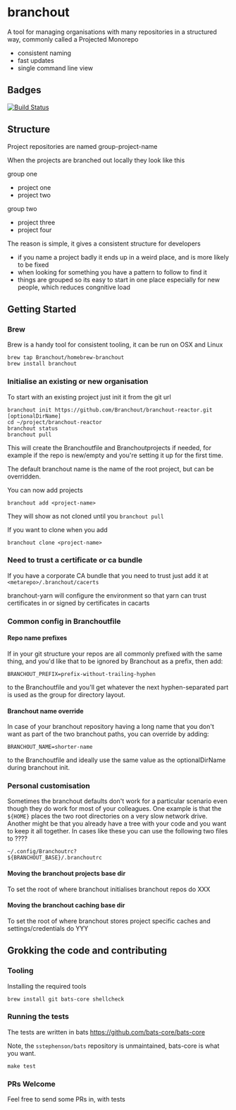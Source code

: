 # branchout

A tool for managing organisations with many repositories in a structured way, commonly called a Projected Monorepo

* consistent naming
* fast updates
* single command line view

## Badges

[![Build Status](https://travis-ci.com/Branchout/branchout.svg?branch=master)](https://travis-ci.com/Branchout/branchout)

## Structure

Project repositories are named group-project-name

When the projects are branched out locally they look like this

group one
- project one
- project two

group two
- project three
- project four

The reason is simple, it gives a consistent structure for developers
* if you name a project badly it ends up in a weird place, and is more likely to be fixed
* when looking for something you have a pattern to follow to find it
* things are grouped so its easy to start in one place especially for new people, which reduces congnitive load

## Getting Started

### Brew

Brew is a handy tool for consistent tooling, it can be run on OSX and Linux

```
brew tap Branchout/homebrew-branchout
brew install branchout
```

### Initialise an existing or new organisation

To start with an existing project just init it from the git url

```
branchout init https://github.com/Branchout/branchout-reactor.git [optionalDirName]
cd ~/project/branchout-reactor
branchout status
branchout pull
```

This will create the Branchoutfile and Branchoutprojects if needed, for example if the repo is new/empty and you're setting it up for the first time.

The default branchout name is the name of the root project, but can be overridden.

You can now add projects

```
branchout add <project-name>
```

They will show as not cloned until you `branchout pull`

If you want to clone when you add 

```
branchout clone <project-name>
```

### Need to trust a certificate or ca bundle

If you have a corporate CA bundle that you need to trust just add it at `<metarepo>/.branchout/cacerts`

branchout-yarn will configure the environment so that yarn can trust certificates in or signed by certificates in cacarts

### Common config in Branchoutfile

#### Repo name prefixes

If in your git structure your repos are all commonly prefixed with the same thing, and you'd like that to be ignored by Branchout as a prefix, then add:

```
BRANCHOUT_PREFIX=prefix-without-trailing-hyphen
```

to the Branchoutfile and you'll get whatever the next hyphen-separated part is used as the group for directory layout.

#### Branchout name override

In case of your branchout repository having a long name that you don't want as part of the two branchout paths, you can override by adding:

```
BRANCHOUT_NAME=shorter-name
```

to the Branchoutfile and ideally use the same value as the optionalDirName during branchout init.

### Personal customisation

Sometimes the branchout defaults don't work for a particular scenario even though they do work for most of your colleagues.
One example is that the `${HOME}` places the two root directories on a very slow network drive.
Another might be that you already have a tree with your code and you want to keep it all together.
In cases like these you can use the following two files to ????

```
~/.config/Branchoutrc?
${BRANCHOUT_BASE}/.branchoutrc
```
#### Moving the branchout projects base dir

To set the root of where branchout initialises branchout repos do XXX

#### Moving the branchout caching base dir

To set the root of where branchout stores project specific caches and settings/credentials do YYY

## Grokking the code and contributing


### Tooling

Installing the required tools

```
brew install git bats-core shellcheck
```

### Running the tests

The tests are written in bats https://github.com/bats-core/bats-core

Note, the `sstephenson/bats` repository is unmaintained, bats-core is what you want.

```
make test
```

### PRs Welcome

Feel free to send some PRs in, with tests
